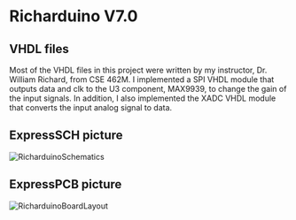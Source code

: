 # Richarduino V7.0
## VHDL files
Most of the VHDL files in this project were written by my instructor, Dr. William Richard, from CSE 462M. I implemented a SPI VHDL module that outputs data and clk to the U3 component, MAX9939, to change the gain of the input signals. In addition, I also implemented the XADC VHDL module that converts the input analog signal to data.

## ExpressSCH picture

![RicharduinoSchematics](https://github.com/qinzhounick/Richarduino-V7.0/assets/112423678/6c5600ee-2b30-4347-9705-968dcd34ccc9)

## ExpressPCB picture

![RicharduinoBoardLayout](https://github.com/qinzhounick/Richarduino-V7.0/assets/112423678/9c589207-7b33-43b0-87e6-31b1c7b28d1e)
